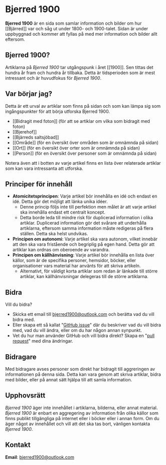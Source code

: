 # Bjerred 1900

**Bjerred 1900** är en sida som samlar information och bilder om hur [[Bjärred]] var och såg ut under 1800- och 1900-talet. Sidan är under uppbyggnad och kommer att fyllas på med mer information och bilder allt eftersom.

## Bjerred 1900?

Artiklarna på _Bjerred 1900_ tar utgångspunk i året [[1900]]. Sen tittas det hundra år fram och hundra år tillbaka. Detta är tidsperioden som är mest intressant och är huvudfokus för _Bjerred 1900_.

## Var börjar jag?

Detta är ett urval av artiklar som finns på sidan och som kan lämpa sig som ingångspunkter för att börja utforska Bjerred 1900.

* [[Bidragit med foton]] (för att se artiklar om vilka som bidragit med foton)
* [[Bjerehof]]
* [[Bjärreds saltsjöbad]]
* [[Område]] (för en översikt över områden som är omnämnda på sidan)
* [[Ort]] (för en översikt över orter som är omnämnda på sidan)
* [[Person]] (för en översikt över personer som är omnämnda på sidan)

Notera även att i botten av varje artikel finns en lista över relaterade artiklar som kan vara intressanta att utforska.

## Principer för innehåll

* **Atomicitetsprincipen**: Varje artikel bör innehålla en idé och endast en idé. Detta gör det möjligt att länka unika idéer.
  * Denne princip följs inte till perfektion men målet är att varje artikel ska innehålla endast ett centralt koncept.
  * Detta borde leda till mindre risk för duplicerad information i olika artiklar. Duplicerad information gör det svårare att underhålla artiklarna, eftersom samma information måste redigeras på flera ställen. Detta ska helst undvikas.
* **Principen om autonomi**: Varje artikel ska vara autonom, vilket innebär att den ska vara fristående och begriplig på egen hand. Detta gör att artiklar kan ordnas om oberoende av varandra.
* **Principen om källhänvisning**: Varje artikel bör innehålla en lista över källor, som är de specifika personer, hemsidor, böcker, eller organisationer vars material har använts för att skriva artikeln.
  * Alternativt, för väldigt korta artiklar som redan är länkade till större artiklar, kan källhänvisningar delegeras till de större artiklarna.

## Bidra

Vill du bidra?

* Skicka ett email till <bjerred1900@outlook.com> och berätta vad du vill bidra med.
* Eller skapa ett så kallat "[GitHub issue](https://github.com/bjerred1900/bjerred1900/issues/new)" där du beskriver vad du vill bidra med, vad du vill ändra, eller om du har någon annan synpunkt.
* Vet du hur man använder GitHub och vill bidra direkt? Skapa en "[pull request](https://github.com/bjerred1900/bjerred1900/pulls)" med dina ändringar.

## Bidragare

Med bidragare avses personer som direkt har bidragit till aggreringen av informationen på denna sida. Detta kan vara genom att skriva artiklar, bidra med bilder, eller på annat sätt hjälpa till att samla information.

## Upphovsrätt

_Bjerred 1900_ äger inte innehållet i artiklarna, bilderna, eller annat material. _Bjerred 1900_ är enbart en aggregering av information från olika källor som finns publikt tillgängliga på internet eller i böcker eller i annan form. Om du äger något av innehållet och vill att det ska tas bort, vänligen kontakta _Bjerred 1900_.

## Kontakt

**Email**: <bjerred1900@outlook.com>
